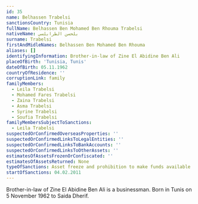 ```yaml
---
id: 35
name: Belhassen Trabelsi
sanctionsCountry: Tunisia
fullName: Belhassen Ben Mohamed Ben Rhouma Trabelsi
nativeName: بلحسن الطرابلسي
surname: Trabelsi
firstAndMidleNames: Belhassen Ben Mohamed Ben Rhouma
aliases: []
identifyingInformation: Brother-in-law of Zine El Abidine Ben Ali
placeOfBirth: 'Tunisia, Tunis'
dateOfBirth: 05.11.1962
countryOfResidence: ''
corruptionLink: family
familyMembers:
  - Leila Trabelsi
  - Mohamed Fares Trabelsi
  - Zaina Trabelsi
  - Asma Trabelsi
  - Syrine Trabelsi
  - Soufia Trabelsi
familyMembersSubjectToSanctions:
  - Leila Trabelsi
suspectedOrConfirmedOverseasProperties: ''
suspectedOrConfirmedLinksToLegalEntities: ''
suspectedOrConfirmedLinksToBankAccounts: ''
suspectedOrConfirmedLinksToOtherAssets: ''
estimatesOfAssetsFrozenOrConfiscated: ''
estimatesOfAssetsReturned: None
typeOfSanctions: Asset freeze and prohibition to make funds available
startOfSanctions: 04.02.2011
---
```

Brother-in-law of Zine El Abidine Ben Ali is a businessman. Born in Tunis on 5 
November 1962 to Saida Dherif.
